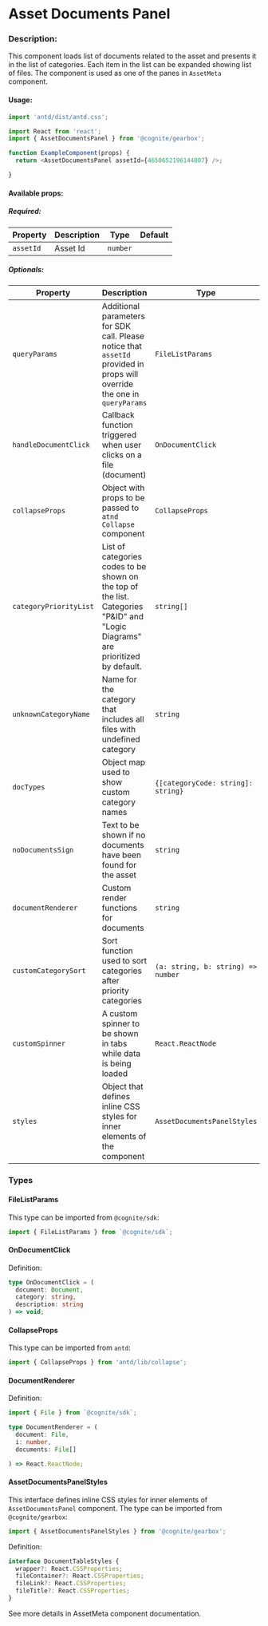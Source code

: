  # Asset Documents Panel

<!-- STORY -->

### Description:

This component loads list of documents related to the asset and presents it in the list of categories.
Each item in the list can be expanded showing list of files.
The component is used as one of the panes in `AssetMeta` component.

#### Usage:

```typescript jsx
import 'antd/dist/antd.css';

import React from 'react';
import { AssetDocumentsPanel } from '@cognite/gearbox';

function ExampleComponent(props) {
  return <AssetDocumentsPanel assetId={4650652196144007} />;

}
```

#### Available props:

##### Required:

| Property  | Description | Type     | Default |
| --------- | ----------- | -------- | ------- |
| `assetId` | Asset Id    | `number` |         |

##### Optionals:

| Property              | Description                                                            | Type                                          | Default     |
| --------------------- | ---------------------------------------------------------------------- | --------------------------------------------- | ----------- |
| `queryParams`         | Additional parameters for SDK call. Please notice that `assetId` provided in props will override the one in `queryParams`| `FileListParams` | `{ limit: 1000 }` |
| `handleDocumentClick` | Callback function triggered when user clicks on a file (document)      | `OnDocumentClick`                             |             |
| `collapseProps`       | Object with props to be passed to `atnd` `Collapse` component          | `CollapseProps`                               |             |
| `categoryPriorityList`| List of categories codes to be shown on the top of the list. Categories "P&ID" and "Logic Diagrams" are prioritized by default.| `string[]`                                    | `['XB', 'XL']`|
| `unknownCategoryName` | Name for the category that includes all files with undefined category  | `string`                                      | `'Unknown document type'` |
| `docTypes`            | Object map used to show custom category names                          | `{[categoryCode: string]: string}`            |             |
| `noDocumentsSign`     | Text to be shown if no documents have been found for the asset         | `string`                                      | `'No documents linked to this asset'`  |
| `documentRenderer`    | Custom render functions for documents                                  | `string`                                      |`DocumentRenderer` |
| `customCategorySort`  | Sort function used to sort categories after priority categories        | `(a: string, b: string) => number`            |             |
| `customSpinner`       | A custom spinner to be shown in tabs while data is being loaded        | `React.ReactNode`                             |             |
| `styles`              | Object that defines inline CSS styles for inner elements of the component  | `AssetDocumentsPanelStyles`                   |             |


### Types

#### FileListParams

This type can be imported from `@cognite/sdk`:

```typescript
import { FileListParams } from `@cognite/sdk`;
```

#### OnDocumentClick

Definition:

```typescript
type OnDocumentClick = (
  document: Document,
  category: string,
  description: string
) => void;
```

#### CollapseProps
This type can be imported from `antd`:

```typescript
import { CollapseProps } from 'antd/lib/collapse';
```

#### DocumentRenderer

Definition:

```typescript
import { File } from `@cognite/sdk`;

type DocumentRenderer = (
  document: File,
  i: number,
  documents: File[]

) => React.ReactNode;

```

#### AssetDocumentsPanelStyles

This interface defines inline CSS styles for inner elements of `AssetDocumentsPanel` component.
The type can be imported from `@cognite/gearbox`:

```typescript
import { AssetDocumentsPanelStyles } from '@cognite/gearbox';
```

Definition:

```typescript
interface DocumentTableStyles {
  wrapper?: React.CSSProperties;
  fileContainer?: React.CSSProperties;
  fileLink?: React.CSSProperties;
  fileTitle?: React.CSSProperties;
}
```
See more details in AssetMeta component documentation.
